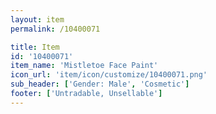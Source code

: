 ```yaml
---
layout: item
permalink: /10400071

title: Item
id: '10400071'
item_name: 'Mistletoe Face Paint'
icon_url: 'item/icon/customize/10400071.png'
sub_header: ['Gender: Male', 'Cosmetic']
footer: ['Untradable, Unsellable']
---
```


